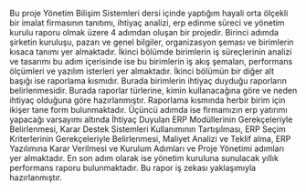 Bu proje Yönetim Bilişim Sistemleri dersi içinde yaptığım hayali orta ölçekli bir imalat firmasının tanıtımı, ihtiyaç analizi, erp edinme süreci ve yönetim kurulu raporu olmak üzere
4 adımdan oluşan bir projedir. Birinci adımda şirketin kuruluşu, pazarı ve genel bilgiler, organizasyon şeması ve birimlerin kısaca tanımı yer almaktadır. İkinci bölümde birimlerin
iş süreçlerinin analizi ve tasarımı bu adım içerisinde ise bu birimlerin iş akış şemaları, performans ölçümleri ve yazılım isterleri yer almaktadır. İkinci bölümün bir diğer alt başığı ise
raporlama kısmıdır. Burada birimlerin ihtiyaç duyduğu raporların belirlenmesidir. Burada raporlar türlerine, kimin kullanacağına göre ve neden ihtiyaç olduğuna göre hazırlanmıştır.
Raporlama kısmında herbir birim için ikişer tane form bulunmaktadır. Üçüncü adımda ise firmamızın erp yatırımı yapacağı varsayımı altında İhtiyaç Duyulan ERP Modüllerinin Gerekçeleriyle 
Belirlenmesi, Karar Destek Sistemleri Kullanımının Tartışılması, ERP Seçim Kriterlerinin Gerekçeleriyle Belirlenmesi, Maliyet Analizi ve Teklif alma, ERP Yazılımına Karar Verilmesi ve
Kurulum Adımları ve Proje Yönetimi adımları yer almaktadır. En son adım olarak ise yönetim kuruluna sunulacak yıllık performans raporu bulunmaktadır. Bu rapor iş zekası yaklaşımıyla 
hazırlanmıştır.
